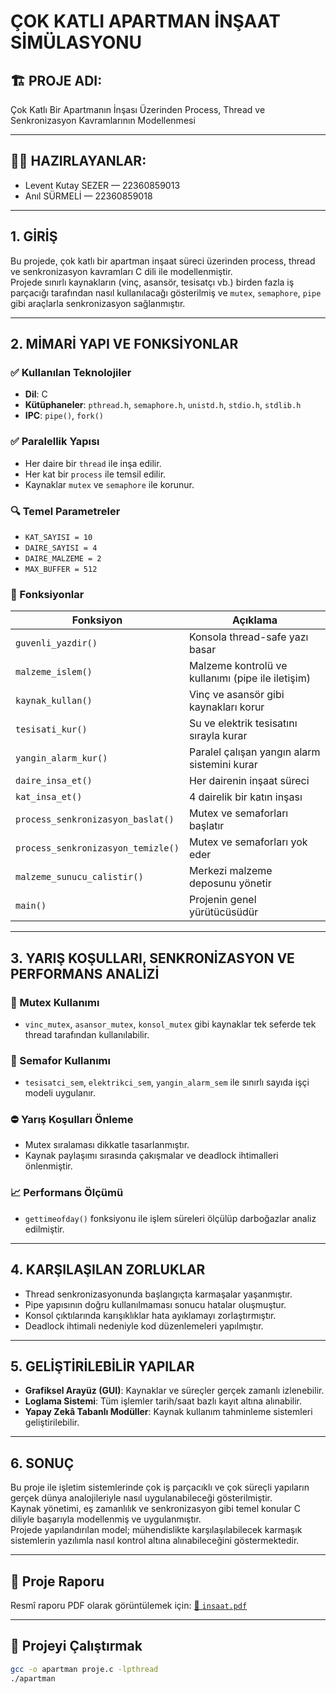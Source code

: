 # ÇOK KATLI APARTMAN İNŞAAT SİMÜLASYONU

## 🏗️ PROJE ADI:
Çok Katlı Bir Apartmanın İnşası Üzerinden Process, Thread ve Senkronizasyon Kavramlarının Modellenmesi

---

## 👨‍💻 HAZIRLAYANLAR:
- Levent Kutay SEZER — 22360859013  
- Anıl SÜRMELİ — 22360859018


---

## 1. GİRİŞ

Bu projede, çok katlı bir apartman inşaat süreci üzerinden process, thread ve senkronizasyon kavramları C dili ile modellenmiştir.  
Projede sınırlı kaynakların (vinç, asansör, tesisatçı vb.) birden fazla iş parçacığı tarafından nasıl kullanılacağı gösterilmiş ve `mutex`, `semaphore`, `pipe` gibi araçlarla senkronizasyon sağlanmıştır.

---

## 2. MİMARİ YAPI VE FONKSİYONLAR

### ✅ Kullanılan Teknolojiler
- **Dil**: C
- **Kütüphaneler**: `pthread.h`, `semaphore.h`, `unistd.h`, `stdio.h`, `stdlib.h`
- **IPC**: `pipe()`, `fork()`

### ✅ Paralellik Yapısı
- Her daire bir `thread` ile inşa edilir.
- Her kat bir `process` ile temsil edilir.
- Kaynaklar `mutex` ve `semaphore` ile korunur.

### 🔍 Temel Parametreler
- `KAT_SAYISI = 10`
- `DAIRE_SAYISI = 4`
- `DAIRE_MALZEME = 2`
- `MAX_BUFFER = 512`

### 🔧 Fonksiyonlar

| Fonksiyon | Açıklama |
|----------|----------|
| `guvenli_yazdir()` | Konsola thread-safe yazı basar |
| `malzeme_islem()` | Malzeme kontrolü ve kullanımı (pipe ile iletişim) |
| `kaynak_kullan()` | Vinç ve asansör gibi kaynakları korur |
| `tesisati_kur()` | Su ve elektrik tesisatını sırayla kurar |
| `yangin_alarm_kur()` | Paralel çalışan yangın alarm sistemini kurar |
| `daire_insa_et()` | Her dairenin inşaat süreci |
| `kat_insa_et()` | 4 dairelik bir katın inşası |
| `process_senkronizasyon_baslat()` | Mutex ve semaforları başlatır |
| `process_senkronizasyon_temizle()` | Mutex ve semaforları yok eder |
| `malzeme_sunucu_calistir()` | Merkezi malzeme deposunu yönetir |
| `main()` | Projenin genel yürütücüsüdür |

---

## 3. YARIŞ KOŞULLARI, SENKRONİZASYON VE PERFORMANS ANALİZİ

### 🔐 Mutex Kullanımı
- `vinc_mutex`, `asansor_mutex`, `konsol_mutex` gibi kaynaklar tek seferde tek thread tarafından kullanılabilir.

### 🚦 Semafor Kullanımı
- `tesisatci_sem`, `elektrikci_sem`, `yangin_alarm_sem` ile sınırlı sayıda işçi modeli uygulanır.

### ⛔ Yarış Koşulları Önleme
- Mutex sıralaması dikkatle tasarlanmıştır.
- Kaynak paylaşımı sırasında çakışmalar ve deadlock ihtimalleri önlenmiştir.

### 📈 Performans Ölçümü
- `gettimeofday()` fonksiyonu ile işlem süreleri ölçülüp darboğazlar analiz edilmiştir.

---

## 4. KARŞILAŞILAN ZORLUKLAR

- Thread senkronizasyonunda başlangıçta karmaşalar yaşanmıştır.
- Pipe yapısının doğru kullanılmaması sonucu hatalar oluşmuştur.
- Konsol çıktılarında karışıklıklar hata ayıklamayı zorlaştırmıştır.
- Deadlock ihtimali nedeniyle kod düzenlemeleri yapılmıştır.

---

## 5. GELİŞTİRİLEBİLİR YAPILAR

- **Grafiksel Arayüz (GUI)**: Kaynaklar ve süreçler gerçek zamanlı izlenebilir.
- **Loglama Sistemi**: Tüm işlemler tarih/saat bazlı kayıt altına alınabilir.
- **Yapay Zekâ Tabanlı Modüller**: Kaynak kullanım tahminleme sistemleri geliştirilebilir.

---

## 6. SONUÇ

Bu proje ile işletim sistemlerinde çok iş parçacıklı ve çok süreçli yapıların gerçek dünya analojileriyle nasıl uygulanabileceği gösterilmiştir.  
Kaynak yönetimi, eş zamanlılık ve senkronizasyon gibi temel konular C diliyle başarıyla modellenmiş ve uygulanmıştır.  
Projede yapılandırılan model; mühendislikte karşılaşılabilecek karmaşık sistemlerin yazılımla nasıl kontrol altına alınabileceğini göstermektedir.

---

## 📁 Proje Raporu

Resmî raporu PDF olarak görüntülemek için:
[📄 `insaat.pdf`](./insaat.pdf)

---

## 🏁 Projeyi Çalıştırmak

```bash
gcc -o apartman proje.c -lpthread
./apartman
